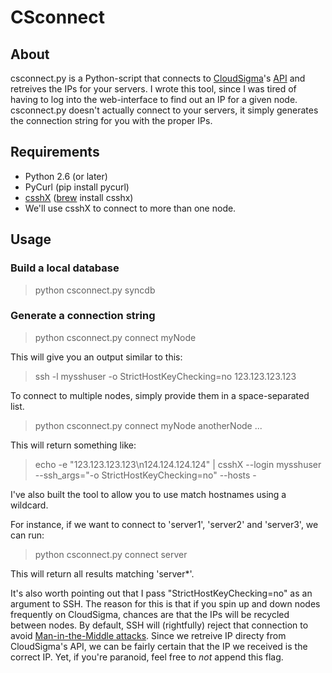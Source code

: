 # CSconnect

## About

csconnect.py is a Python-script that connects to [CloudSigma](http://www.cloudsigma.com)'s [API](http://cloudsigma.com/en/platform-details/the-api) and retreives the IPs for your servers. I wrote this tool, since I was tired of having to log into the web-interface to find out an IP for a given node. csconnect.py doesn't actually connect to your servers, it simply generates the connection string for you with the proper IPs.

## Requirements

* Python 2.6 (or later)
* PyCurl (pip install pycurl)
* [csshX](http://code.google.com/p/csshx/) ([brew](https://github.com/mxcl/homebrew) install csshx)
 * We'll use csshX to connect to more than one node.

## Usage

### Build a local database 

> python csconnect.py syncdb

### Generate a connection string

> python csconnect.py connect myNode

This will give you an output similar to this:

> ssh -l mysshuser -o StrictHostKeyChecking=no 123.123.123.123

To connect to multiple nodes, simply provide them in a space-separated list.

> python csconnect.py connect myNode anotherNode ...

This will return something like:

> echo -e "123.123.123.123\n124.124.124.124" | csshX --login mysshuser --ssh_args="-o StrictHostKeyChecking=no" --hosts -

I've also built the tool to allow you to use match hostnames using a wildcard.

For instance, if we want to connect to 'server1', 'server2' and 'server3', we can run:

> python csconnect.py connect server

This will return all results matching 'server*'.

It's also worth pointing out that I pass "StrictHostKeyChecking=no" as an argument to SSH. The reason for this is that if you spin up and down nodes frequently on CloudSigma, chances are that the IPs will be recycled between nodes. By default, SSH will (rightfully) reject that connection to avoid [Man-in-the-Middle attacks](http://en.wikipedia.org/wiki/Man-in-the-middle_attack). Since we retreive IP directy from CloudSigma's API, we can be fairly certain that the IP we received is the correct IP. Yet, if you're paranoid, feel free to *not* append this flag. 